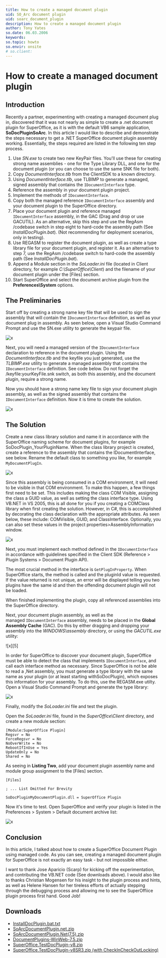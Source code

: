 ```yaml
---
title: How to create a managed document plugin
uid: SO_Arc document plugin
uid: soarc_document_plugin
description: How to create a managed document plugin
author: Tony Yates
so.date: 06.03.2006
keywords:
so.topic: howto
so.envir: onsite
# so.client:
---
```


# How to create a managed document plugin

## Introduction

Recently a partner, experimenting with creating a managed document plug in, discovered that it was not nearly as simple to create a .net document plugin for SuperOffice, as it is with the default VB6 sample application, **SoDocPluginSoArc**. In this article I would like to describe and demonstrate the steps necessary to get a .NET SuperOffice document plugin assembly working. Essentially, the steps required are listed in the following ten step process.

1. Use *SN.exe* to create two new KeyPair files. You'll use these for creating strong name assemblies - one for the Type Library DLL, and one for the document plugin (or you can choose to use the same SNK file for both).
2. Copy *DocumentInterface.tlb* from the ClientSDK to a known directory.
3. Using *DocumentInterface.tlb*, use TLBIMP to generate a managed, signed assembly that contains the `IDocumentInterface` type.
4. Reference the assembly in your document plugin project.
5. Implement the methods of `IDocumentInterface`.
6. Copy both the managed reference `IDocumentInterface` assembly and your document plugin to the SuperOffice directory.
7. Place your document plugin and reference managed `IDocumentInterface` assembly, in the GAC (Drag and drop or use GACUTIL). As an alternative, skip this step and use the RegAsm /codebase switch in step eight to hard-code the assembly path (See *InstallDocPlugin.bat*). (Not recommending for deployment scenarios, only in testing).
8. Use REGASM to register the document plugin, as well as create a type library file for your document plugin, and register it. As an alternative to step 7, use the RegAsm /codebase switch to hard-code the assembly path (See *InstallDocPlugin.bat*).
9. Append a Module section in the *SoLoader.ini* file (located in Client directory, for example *C:\\SuperOffice\\Client*) and the filename of your document plugin under the \[Files\] section.
10. Start SuperOffice and select the document archive plugin from the **Preferences\\System** options.

## The Preliminaries

Start off by creating a strong name key file that will be used to sign the assembly that will contain the `IDocumentInterface` definition, as well as your document plug in assembly. As seen below, open a Visual Studio Command Prompt and use the SN.exe utility to generate the keypair file.

![x][img1]

Next, you will need a managed version of the `IDocumentInterface` declaration to reference in the document plugin. Using the *DocumentInterface.tlb* and the keyfile you just generated, use the *TLBIMP.exe* utility to generate a managed assembly that contains the `IDocumentInterface` definition. See code below. Do not forget the /keyfile:yourKeyFile.snk switch, as both this assembly, and the document plugin, require a strong name.

Now you should have a strong name key file to sign your document plugin assembly, as well as the signed assembly that contains the `IDocumentInterface` definition. Now it is time to create the solution.

![x][img2]

## The Solution

Create a new class library solution and name it in accordance with the SuperOffice naming scheme for document plugins, for example SoDocPlugin\_YourPluginName. When the class library project is created, create a reference to the assembly that contains the IDocumentInterface, see below. Rename the default class to something you like, for example `MyDocumentPlugIn`.

![x][img3]

Since this assembly is being consumed in a COM environment, it will need to be visible in that COM environment. To make this happen, a few things first need to be set. This includes making the class COM Visible, assigning the class a GUID value, as well as setting the class interface type. Using VB.NET in VS 2005, this is all done for you if you creating a COMClass library when first creating the solution. However, in C#, this is accomplished by decorating the class declaration with the appropriate attributes. As seen below, these include: COMVisible, GUID, and ClassInterface. Optionally, you can also set these values in the project properties>AssemblyInformation window.

![x][img4]

Next, you must implement each method defined in the `IDocumentInterface` in accordance with guidelines specified in the Client SDK (Reference > Plugin Systems > Document Plugin API).

The most crucial method in the interface is `GetPlugInProperty`. When SuperOffice starts, the method is called and the pluginId value is requested. If the value returned is not unique, an error will be displayed telling you two plugins have the same id and then the offending document plugin will not be loaded.

When finished implementing the plugin, copy all referenced assemblies into the SuperOffice directory.

Next, your document plugin assembly, as well as the managed `IDocumentInterface` assembly, needs to be placed in the **Global Assembly Cache** (GAC). Do this by either dragging and dropping your assembly into the *WINDOWS\\assembly* directory, or using the *GACUTIL.exe* utility:

![x][5]

In order for SuperOffice to discover your document plugin, SuperOffice must be able to detect the class that implements `IDocumentInterface`, and call each interface method as necessary. Since SuperOffice is not be able to read a ,Net assembly, you must generate a type library with the same name as your plugin (or at least starting withSoDocPlugin), which exposes this information for your assembly. To do this, use the REGASM.exe utilty. Open a Visual Studio Command Prompt and generate the type library:

![x][img6]

Finally, modify the *SoLoader.ini* file and test the plugin.

Open the *SoLoader.ini* file, found in the *SuperOffice\\Client* directory, and create a new module section:

```text
[Module:SuperOffice Plugin]
Regsvr = No
ForceRegsvr = No
NoOverWrite = No
RebootIfInUse = Yes
UpdateOnly = No
Shared = No
```

As seeing in **Listing Two**, add your document plugin assembly name and module group assignment to the \[Files\] section.

```text
[Files]

; ... List Omitted For Brevity

SoDocPluginMyDocumentPlugin.dll = SuperOffice Plugin
```

Now it's time to test. Open SuperOffice and verify your plugin is listed in the Preferences > System > Default document archive list:

![x][img7]

## Conclusion

In this article, I talked about how to create a SuperOffice Document Plugin using managed code. As you can see, creating a managed document plugin for SuperOffice is not exactly an easy task - but not impossible either.

I want to thank Jose Aparicio (Scarp) for kicking off the experimentation, and contributing the VB.NET code (See downloads above). I would also like to thanks Christian Mogensen for his insight to the plugin process and hints, as well as Helene Hansen for her tireless efforts of actually stepping through the debugging process and allowing me to see the SuperOffiice plugin process first hand. Good Job!

## Downloads

* [InstallDocPlugin.bat.txt](../../assets/downloads/InstallDocPlugin.bat.txt)
* [SoArcDocumentPlugin.net.zip](../../assets/downloads/soarcdocumentplugin.net.zip)
* [SoArcDocumentPlugin.Net(7.5).zip](../../assets/downloads/soarcdocumentplugin.net-7.5.zip)
* [DocumentPlugins-WinWeb-7.5.zip](../../assets/downloads/documentplugins-winweb-7.5.zip)
* [SuperOffice.TestDocPlugin-v8.zip](../../assets/downloads/superoffice.testdocplugin-v8.zip)
* [SuperOffice.TestDocPlugin-v8SR3.zip (with CheckInCheckOutLocking)](../../assets/downloads/superoffice.testdocplugin_withcheckincheckout.zip)

<!-- Referenced links -->

<!-- Referenced images -->
[img1]: media/a-createkeyfile.png
[img2]: media/b-createmanageddocinterface.png
[img3]: media/c-addreference.gif
[img4]: media/d-csharpclass.png
[img5]: media/e-addtogac.png
[img6]: media/f-createdocplugintlb.png
[img7]: media/g-preferences.png
